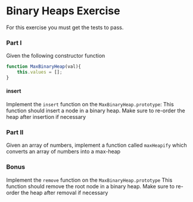 # Binary Heaps Exercise

For this exercise you must get the tests to pass.

### Part I

Given the following constructor function

```js
function MaxBinaryHeap(val){
    this.values = [];
}
```

#### insert

Implement the `insert` function on the `MaxBinaryHeap.prototype`: This function should insert a node in a binary heap. Make sure to re-order the heap after insertion if necessary

### Part II

Given an array of numbers, implement a function called `maxHeapify` which converts an array of numbers into a max-heap

### Bonus

Implement the `remove` function on the `MaxBinaryHeap.prototype` This function should remove the root node in a binary heap. Make sure to re-order the heap after removal if necessary
